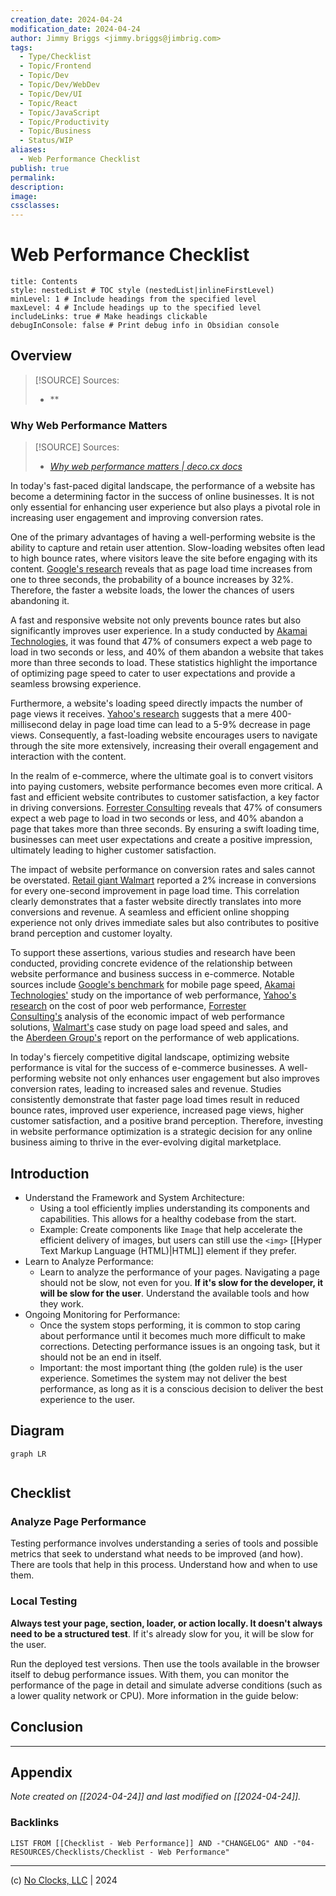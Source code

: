 ```yaml
---
creation_date: 2024-04-24
modification_date: 2024-04-24
author: Jimmy Briggs <jimmy.briggs@jimbrig.com>
tags:
  - Type/Checklist
  - Topic/Frontend
  - Topic/Dev
  - Topic/Dev/WebDev
  - Topic/Dev/UI
  - Topic/React
  - Topic/JavaScript
  - Topic/Productivity
  - Topic/Business
  - Status/WIP
aliases:
  - Web Performance Checklist
publish: true
permalink:
description:
image:
cssclasses:
---
```


# Web Performance Checklist

```table-of-contents
title: Contents 
style: nestedList # TOC style (nestedList|inlineFirstLevel)
minLevel: 1 # Include headings from the specified level
maxLevel: 4 # Include headings up to the specified level
includeLinks: true # Make headings clickable
debugInConsole: false # Print debug info in Obsidian console
```

## Overview

> [!SOURCE] Sources:
> - **

### Why Web Performance Matters

> [!SOURCE] Sources:
> - *[Why web performance matters | deco.cx docs](https://deco.cx/docs/en/performance/why)*

In today's fast-paced digital landscape, the performance of a website has become a determining factor in the success of online businesses. It is not only essential for enhancing user experience but also plays a pivotal role in increasing user engagement and improving conversion rates.

One of the primary advantages of having a well-performing website is the ability to capture and retain user attention. Slow-loading websites often lead to high bounce rates, where visitors leave the site before engaging with its content. [Google's research](https://www.thinkwithgoogle.com/marketing-resources/data-measurement/mobile-page-speed-new-industry-benchmarks/) reveals that as page load time increases from one to three seconds, the probability of a bounce increases by 32%. Therefore, the faster a website loads, the lower the chances of users abandoning it.

A fast and responsive website not only prevents bounce rates but also significantly improves user experience. In a study conducted by [Akamai Technologies](https://www.akamai.com/uk/en/resources/webinars-and-presentations/webinar-how-web-performance-impacts-business-success.jsp), it was found that 47% of consumers expect a web page to load in two seconds or less, and 40% of them abandon a website that takes more than three seconds to load. These statistics highlight the importance of optimizing page speed to cater to user expectations and provide a seamless browsing experience.

Furthermore, a website's loading speed directly impacts the number of page views it receives. [Yahoo's research](https://developer.yahoo.com/performance/rules.html) suggests that a mere 400-millisecond delay in page load time can lead to a 5-9% decrease in page views. Consequently, a fast-loading website encourages users to navigate through the site more extensively, increasing their overall engagement and interaction with the content.

In the realm of e-commerce, where the ultimate goal is to convert visitors into paying customers, website performance becomes even more critical. A fast and efficient website contributes to customer satisfaction, a key factor in driving conversions. [Forrester Consulting](https://www.akamai.com/uk/en/multimedia/documents/analyst-reports/forrester-economic-impact-of-akamai-web-performance-solutions.pdf) reveals that 47% of consumers expect a web page to load in two seconds or less, and 40% abandon a page that takes more than three seconds. By ensuring a swift loading time, businesses can meet user expectations and create a positive impression, ultimately leading to higher customer satisfaction.

The impact of website performance on conversion rates and sales cannot be overstated. [Retail giant Walmart](https://www.woorank.com/en/blog/walmart-com-page-load-speed) reported a 2% increase in conversions for every one-second improvement in page load time. This correlation clearly demonstrates that a faster website directly translates into more conversions and revenue. A seamless and efficient online shopping experience not only drives immediate sales but also contributes to positive brand perception and customer loyalty.

To support these assertions, various studies and research have been conducted, providing concrete evidence of the relationship between website performance and business success in e-commerce. Notable sources include [Google's benchmark](https://www.thinkwithgoogle.com/marketing-resources/data-measurement/mobile-page-speed-new-industry-benchmarks/) for mobile page speed, [Akamai Technologies'](https://www.akamai.com/uk/en/resources/webinars-and-presentations/webinar-how-web-performance-impacts-business-success.jsp) study on the importance of web performance, [Yahoo's research](https://developer.yahoo.com/performance/rules.html) on the cost of poor web performance, [Forrester Consulting's](https://www.akamai.com/uk/en/multimedia/documents/analyst-reports/forrester-economic-impact-of-akamai-web-performance-solutions.pdf) analysis of the economic impact of web performance solutions, [Walmart's](https://www.woorank.com/en/blog/walmart-com-page-load-speed) case study on page load speed and sales, and the [Aberdeen Group's](https://www.akamai.com/uk/en/multimedia/documents/white-paper/the-performance-of-web-applications-conversion.pdf) report on the performance of web applications.

In today's fiercely competitive digital landscape, optimizing website performance is vital for the success of e-commerce businesses. A well-performing website not only enhances user engagement but also improves conversion rates, leading to increased sales and revenue. Studies consistently demonstrate that faster page load times result in reduced bounce rates, improved user experience, increased page views, higher customer satisfaction, and a positive brand perception. Therefore, investing in website performance optimization is a strategic decision for any online business aiming to thrive in the ever-evolving digital marketplace.

## Introduction

- Understand the Framework and System Architecture:
	- Using a tool efficiently implies understanding its components and capabilities. This allows for a healthy codebase from the start.
	- Example: Create components like `Image` that help accelerate the efficient delivery of images, but users can still use the `<img>` [[Hyper Text Markup Language (HTML)|HTML]] element if they prefer.
- Learn to Analyze Performance:
	- Learn to analyze the performance of your pages. Navigating a page should not be slow, not even for you. **If it's slow for the developer, it will be slow for the user**. Understand the available tools and how they work.
- Ongoing Monitoring for Performance:
	- Once the system stops performing, it is common to stop caring about performance until it becomes much more difficult to make corrections. Detecting performance issues is an ongoing task, but it should not be an end in itself.
	- Important: the most important thing (the golden rule) is the user experience. Sometimes the system may not deliver the best performance, as long as it is a conscious decision to deliver the best experience to the user.


## Diagram

```mermaid
graph LR
  
```

## Checklist



### Analyze Page Performance

Testing performance involves understanding a series of tools and possible metrics that seek to understand what needs to be improved (and how). There are tools that help in this process. Understand how and when to use them.

### Local Testing

**Always test your page, section, loader, or action locally. It doesn't always need to be a structured test**. If it's already slow for you, it will be slow for the user.

Run the deployed test versions. Then use the tools available in the browser itself to debug performance issues. With them, you can monitor the performance of the page in detail and simulate adverse conditions (such as a lower quality network or CPU). More information in the guide below:


## Conclusion

***

## Appendix

*Note created on [[2024-04-24]] and last modified on [[2024-04-24]].*

### Backlinks

```dataview
LIST FROM [[Checklist - Web Performance]] AND -"CHANGELOG" AND -"04-RESOURCES/Checklists/Checklist - Web Performance"
```

***

(c) [No Clocks, LLC](https://github.com/noclocks) | 2024
